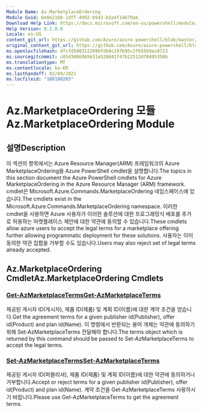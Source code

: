 ```yaml
---
Module Name: Az.MarketplaceOrdering
Module Guid: 6e0e216b-1dff-4992-b943-b3a4f14679ab
Download Help Link: https://docs.microsoft.com/en-us/powershell/module/az.marketplaceordering
Help Version: 0.1.0.0
Locale: en-US
content_git_url: https://github.com/Azure/azure-powershell/blob/master/src/MarketplaceOrdering/MarketplaceOrdering/help/Az.MarketplaceOrdering.md
original_content_git_url: https://github.com/Azure/azure-powershell/blob/master/src/MarketplaceOrdering/MarketplaceOrdering/help/Az.MarketplaceOrdering.md
ms.openlocfilehash: dfcfd580312209bfdb0c197b95c2f655b9ac0723
ms.sourcegitcommit: c05d3d669b5631e526841f47b22513d78495350b
ms.translationtype: MT
ms.contentlocale: ko-KR
ms.lasthandoff: 02/09/2021
ms.locfileid: "100180265"
---
```

# <span data-ttu-id="50098-101">Az.MarketplaceOrdering 모듈</span><span class="sxs-lookup"><span data-stu-id="50098-101">Az.MarketplaceOrdering Module</span></span>
## <span data-ttu-id="50098-102">설명</span><span class="sxs-lookup"><span data-stu-id="50098-102">Description</span></span>
<span data-ttu-id="50098-103">이 섹션의 항목에서는 Azure Resource Manager(ARM) 프레임워크의 Azure MarketplaceOrdering용 Azure PowerShell cmdlet을 설명합니다.</span><span class="sxs-lookup"><span data-stu-id="50098-103">The topics in this section document the Azure PowerShell cmdlets for Azure MarketplaceOrdering in the Azure Resource Manager (ARM) framework.</span></span> <span data-ttu-id="50098-104">cmdlet은 Microsoft.Azure.Commands.MarketplaceOrdering 네임스페이스에 있습니다.</span><span class="sxs-lookup"><span data-stu-id="50098-104">The cmdlets exist in the Microsoft.Azure.Commands.MarketplaceOrdering namespace.</span></span> <span data-ttu-id="50098-105">이러한 cmdlet을 사용하면 Azure 사용자가 이러한 솔루션에 대한 프로그래밍식 배포를 추가로 허용하는 마켓플레이스 제안에 대한 약관에 동의할 수 있습니다.</span><span class="sxs-lookup"><span data-stu-id="50098-105">These cmdlets allow azure users to accept the legal terms for a marketplace offering further allowing programmatic deployment for these solutions.</span></span> <span data-ttu-id="50098-106">사용자는 이미 동의한 약관 집합을 거부할 수도 있습니다.</span><span class="sxs-lookup"><span data-stu-id="50098-106">Users may also reject set of legal terms already accepted.</span></span>

## <span data-ttu-id="50098-107">Az.MarketplaceOrdering Cmdlet</span><span class="sxs-lookup"><span data-stu-id="50098-107">Az.MarketplaceOrdering Cmdlets</span></span>
### [<span data-ttu-id="50098-108">Get-AzMarketplaceTerms</span><span class="sxs-lookup"><span data-stu-id="50098-108">Get-AzMarketplaceTerms</span></span>](Get-AzMarketplaceTerms.md)
<span data-ttu-id="50098-109">제공된 게시자 ID(게시자), 제품 ID(제품) 및 계획 ID(이름)에 대한 계약 조건을 얻습니다.</span><span class="sxs-lookup"><span data-stu-id="50098-109">Get the agreement terms for a given publisher id(Publisher), offer id(Product) and plan id(Name).</span></span> <span data-ttu-id="50098-110">이 명령에서 반환되는 용어 개체는 약관에 동의하기 위해 Set-AzMarketplaceTerms 전달해야 합니다.</span><span class="sxs-lookup"><span data-stu-id="50098-110">The terms object which is returned by this command should be passed to Set-AzMarketplaceTerms to accept the legal terms.</span></span>

### [<span data-ttu-id="50098-111">Set-AzMarketplaceTerms</span><span class="sxs-lookup"><span data-stu-id="50098-111">Set-AzMarketplaceTerms</span></span>](Set-AzMarketplaceTerms.md)
<span data-ttu-id="50098-112">제공된 게시자 ID(퍼블리셔), 제품 ID(제품) 및 계획 ID(이름)에 대한 약관에 동의하거나 거부합니다.</span><span class="sxs-lookup"><span data-stu-id="50098-112">Accept or reject terms for a given publisher id(Publisher), offer id(Product) and plan id(Name).</span></span> <span data-ttu-id="50098-113">계약 조건을 Get-AzMarketplaceTerms 사용하시기 바랍니다.</span><span class="sxs-lookup"><span data-stu-id="50098-113">Please use Get-AzMarketplaceTerms to get the agreement terms.</span></span>

